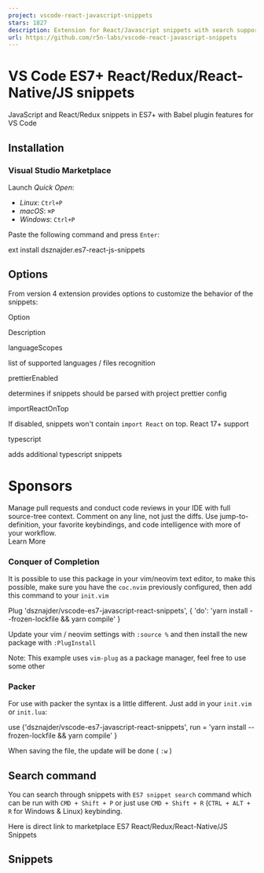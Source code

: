 ```yaml
---
project: vscode-react-javascript-snippets
stars: 1827
description: Extension for React/Javascript snippets with search supporting ES7+ and babel features
url: https://github.com/r5n-labs/vscode-react-javascript-snippets
---
```


VS Code ES7+ React/Redux/React-Native/JS snippets
=================================================

JavaScript and React/Redux snippets in ES7+ with Babel plugin features for VS Code

Installation
------------

### Visual Studio Marketplace

Launch _Quick Open_:

-   _Linux_: `Ctrl+P`
-   _macOS_: `⌘P`
-   _Windows_: `Ctrl+P`

Paste the following command and press `Enter`:

ext install dsznajder.es7-react-js-snippets

Options
-------

From version 4 extension provides options to customize the behavior of the snippets:

Option

Description

languageScopes

list of supported languages / files recognition

prettierEnabled

determines if snippets should be parsed with project prettier config

importReactOnTop

If disabled, snippets won't contain `import React` on top. React 17+ support

typescript

adds additional typescript snippets

Sponsors
========

  
Manage pull requests and conduct code reviews in your IDE with full source-tree context. Comment on any line, not just the diffs. Use jump-to-definition, your favorite keybindings, and code intelligence with more of your workflow.  
Learn More

  

### Conquer of Completion

It is possible to use this package in your vim/neovim text editor, to make this possible, make sure you have the `coc.nvim` previously configured, then add this command to your `init.vim`

Plug 'dsznajder/vscode-es7-javascript-react-snippets', { 'do': 'yarn install --frozen-lockfile && yarn compile' }

Update your vim / neovim settings with `:source %` and then install the new package with `:PlugInstall`

Note: This example uses `vim-plug` as a package manager, feel free to use some other

  

### Packer

For use with packer the syntax is a little different. Just add in your `init.vim` or `init.lua`:

use {'dsznajder/vscode-es7-javascript-react-snippets',
run = 'yarn install --frozen-lockfile && yarn compile'
}

When saving the file, the update will be done ( `:w` )

  

Search command
--------------

You can search through snippets with `ES7 snippet search` command which can be run with `CMD + Shift + P` or just use `CMD + Shift + R` (`CTRL + ALT + R` for Windows & Linux) keybinding.

Here is direct link to marketplace ES7 React/Redux/React-Native/JS Snippets

  

Snippets
--------
